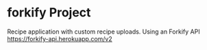 # forkify Project

Recipe application with custom recipe uploads.
Using an Forkify API https://forkify-api.herokuapp.com/v2

